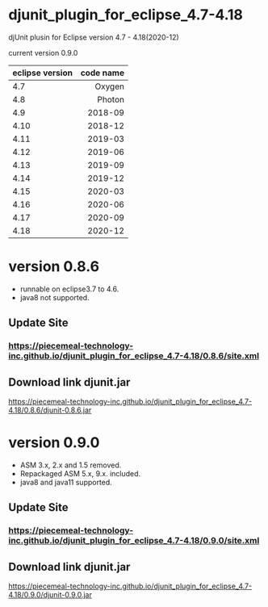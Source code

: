 # djunit_plugin_for_eclipse_4.7-4.18
djUnit plusin for Eclipse version 4.7 - 4.18(2020-12)

current version 0.9.0

|eclipse version|code name|
|:--|--:|
|4.7|Oxygen|
|4.8|Photon|
|4.9|2018-09|
|4.10|2018-12|
|4.11|2019-03|
|4.12|2019-06|
|4.13|2019-09|
|4.14|2019-12|
|4.15|2020-03|
|4.16|2020-06|
|4.17|2020-09|
|4.18|2020-12|


# version 0.8.6
- runnable on eclipse3.7 to 4.6.
- java8 not supported.
## Update Site
### https://piecemeal-technology-inc.github.io/djunit_plugin_for_eclipse_4.7-4.18/0.8.6/site.xml
## Download link djunit.jar 
https://piecemeal-technology-inc.github.io/djunit_plugin_for_eclipse_4.7-4.18/0.8.6/djunit-0.8.6.jar

# version 0.9.0
- ASM 3.x, 2.x and 1.5 removed.
- Repackaged ASM 5.x, 9.x. included.
- java8 and java11 supported.
## Update Site
### https://piecemeal-technology-inc.github.io/djunit_plugin_for_eclipse_4.7-4.18/0.9.0/site.xml
## Download link djunit.jar 
https://piecemeal-technology-inc.github.io/djunit_plugin_for_eclipse_4.7-4.18/0.9.0/djunit-0.9.0.jar

